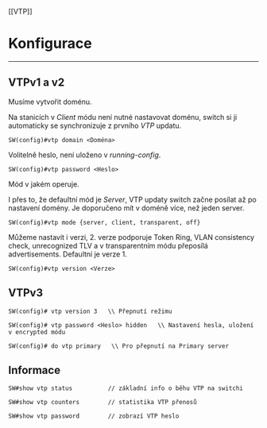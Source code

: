 [[VTP]]
# Konfigurace
---

## VTPv1 a v2

Musíme vytvořit doménu.

Na stanicích v *Client* módu není nutné nastavovat doménu, switch si ji automaticky se synchronizuje z prvního *VTP* updatu.

```
SW(config)#vtp domain <Doména>
```                                                            

Volitelně heslo, není uloženo v *running-config*.

```
SW(config)#vtp password <Heslo>
```                                                

Mód v jakém operuje.

I přes to, že defaultní mód je *Server*, VTP updaty switch začne posílat až po nastavení domény.
Je doporučeno mít v doméně více, než jeden server.

```
SW(config)#vtp mode {server, client, transparent, off}
```                     

Můžeme nastavit i verzi, 2. verze podporuje Token Ring, VLAN consistency check, unrecognized TLV a v transparentním módu přeposílá advertisements.
Defaultní je verze 1.

```
SW(config)#vtp version <Verze>
```               

## VTPv3

```
SW(config)# vtp version 3   \\ Přepnutí režimu
```
```
SW(config)# vtp password <Heslo> hidden   \\ Nastavení hesla, uložení v encrypted módu
```
```
SW(config)# do vtp primary   \\ Pro přepnutí na Primary server
```

## Informace

```
SW#show vtp status          // základní info o běhu VTP na switchi
```         
```
SW#show vtp counters        // statistika VTP přenosů
```                                      
```
SW#show vtp password        // zobrazí VTP heslo
```



